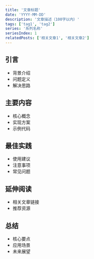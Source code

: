 ```yaml
---
title: '文章标题'
date: 'YYYY-MM-DD'
description: '文章描述（100字以内）'
tags: ['tag1', 'tag2']
series: '系列名称'
seriesIndex: 1
relatedPosts: ['相关文章1', '相关文章2']
---
```


## 引言
- 背景介绍
- 问题定义
- 解决思路

## 主要内容
- 核心概念
- 实现方案
- 示例代码

## 最佳实践
- 使用建议
- 注意事项
- 常见问题

## 延伸阅读
- 相关文章链接
- 推荐资源

## 总结
- 核心要点
- 应用场景
- 未来展望 